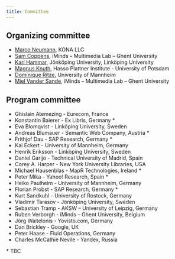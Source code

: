 ```yaml
---
title: Committee
---
```

## Organizing committee

- [Marco Neumann](mailto:marco.neumann@gmail.com), KONA LLC
- [Sam Coppens](mailto:sam.coppens@ugent.be), iMinds – Multimedia Lab – Ghent University
- [Karl Hammar](mailto:karl.hammar@jth.hj.se), Jönköping University, Linköping University
- [Magnus Knuth](http://www.hpi.uni-potsdam.de/meinel/lehrstuhl/team_fotos/current_phd_students/magnus_knuth.html), Hasso Plattner Institute - University of Potsdam
- [Dominique Ritze](mailto:dominique@informatik.uni-mannheim.de), University of Mannheim
- [Miel Vander Sande](mailto:miel.vandersande@ugent.be), iMinds – Multimedia Lab – Ghent University

## Program committee

- Ghislain Atemezing - Eurecom, France
- Konstantin Baierer - Ex Libris, Germany *
- Eva Blomqvist - Linköping University, Sweden
- Andreas Blumauer - Semantic Web Company, Austria *
- Frithjof Dau - SAP Research, Germany *
- Kai Eckert - University of Mannheim, Germany
- Henrik Eriksson - Linköping University, Sweden
- Daniel Garijo - Technical University of Madrid, Spain
- Corey A. Harper - New York University Libraries, USA
- Michael Hausenblas - MapR Technologies, Ireland *
- Peter Mika - Yahoo! Research, Spain *
- Heiko Paulheim - University of Mannheim, Germany
- Florian Probst - SAP Research, Germany *
- Kurt Sandkuhl - University of Rostock, Germany
- Vladimir Tarasov - Jönköping University, Sweden
- Sebastian Tramp - AKSW – University of Leipzig, Germany
- Ruben Verborgh - iMinds – Ghent University, Belgium
- Jörg Waitelonis - Yovisto.com, Germany
- Dan Brickley - Google, UK
- Peter Haase - Fluid Operations, Germany
- Charles McCathie Nevile - Yandex, Russia

\* TBC

